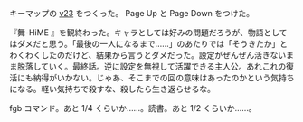キーマップの [v23](https://github.com/bouzuya/qmk_firmware/blob/6e4637076a66817ca6f2b1edcbc7e47a965c709f/keyboards/lets_split/keymaps/bouzuya/keymap.c) をつくった。 Page Up と Page Down をつけた。

『舞-HiME 』を観終わった。キャラとしては好みの問題だろうが、物語としてはダメだと思う。「最後の一人になるまで……」のあたりでは「そうきたか」とわくわくしたのだけど、結果から言うとダメだった。設定がぜんぜん活きないまま脱落していく。最終話。逆に設定を無視して活躍できる主人公。あれこれの復活にも納得がいかない。じゃあ、そこまでの回の意味はあったのかという気持ちになる。軽い気持ちで殺すな、殺したら生き返らせるな。

fgb コマンド。あと 1/4 くらいか……。読書。あと 1/2 くらいか……。
